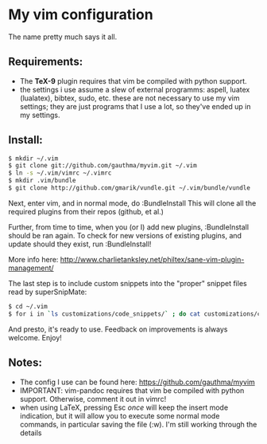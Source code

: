 My vim configuration
===
The name pretty much says it all. 

Requirements:
---
 - The **TeX-9** plugin requires that vim be compiled with python support.
 - the settings i use assume a slew of external programms: aspell, luatex (lualatex), bibtex, sudo, etc. these are not  necessary to use my vim settings; they are just programs that I use a lot, so they've ended up in my settings.

Install:
---
```bash
$ mkdir ~/.vim
$ git clone git://github.com/gauthma/myvim.git ~/.vim
$ ln -s ~/.vim/vimrc ~/.vimrc
$ mkdir .vim/bundle
$ git clone http://github.com/gmarik/vundle.git ~/.vim/bundle/vundle
```

Next, enter vim, and in normal mode, do :BundleInstall
This will clone all the required plugins from their repos (github, et al.)

Further, from time to time, when you (or I) add new plugins, :BundleInstall
should be ran again. To check for new versions of existing plugins, and
update should they exist, run :BundleInstall!

More info here: http://www.charlietanksley.net/philtex/sane-vim-plugin-management/

The last step is to include custom snippets into the "proper" snippet files read by superSnipMate:

```bash
$ cd ~/.vim
$ for i in `ls customizations/code_snippets/` ; do cat customizations/code_snippets/$i >> bundle/superSnipMate/snippets/$i ; done
```

And presto, it's ready to use. Feedback on improvements is always welcome. Enjoy!

Notes:
---
 - The config I use can be found here: https://github.com/gauthma/myvim
 - IMPORTANT: vim-pandoc requires that vim be compiled with python support. Otherwise, comment it out in vimrc!
 - when using LaTeX, pressing Esc *once* will keep the insert mode indication, but it will allow you to execute some normal mode commands, in particular saving the file (:w). I'm still working through the details
